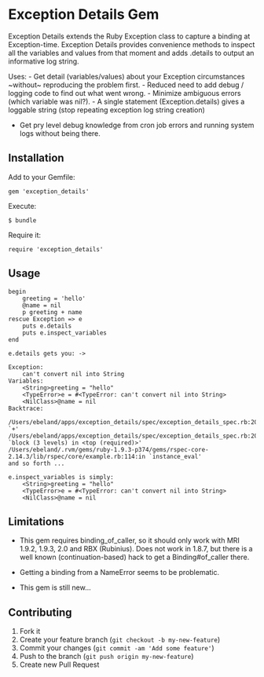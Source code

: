 # Exception Details Gem

Exception Details extends the Ruby Exception class to capture a binding
at Exception-time. Exception Details provides convenience methods to inspect all the
variables and values from that moment and adds .details to output an informative log string.

Uses:
	- Get detail (variables/values) about your Exception circumstances ~without~ reproducing the problem first.
	- Reduced need to add debug / logging code to find out what went wrong.
	- Minimize ambiguous errors (which variable was nil?).
	- A single statement (Exception.details) gives a loggable string (stop repeating exception log string creation)
  - Get pry level debug knowledge from cron job errors and running system logs without being there.


## Installation

Add to your Gemfile:

    gem 'exception_details'

Execute:

    $ bundle

Require it:

	require 'exception_details'

## Usage

	begin
		greeting = 'hello'
		@name = nil
		p greeting + name
	rescue Exception => e
		puts e.details
		puts e.inspect_variables
	end

	e.details gets you: ->

	Exception:
		can't convert nil into String
	Variables:
		<String>greeting = "hello"
		<TypeError>e = #<TypeError: can't convert nil into String>
		<NilClass>@name = nil
	Backtrace:
		/Users/ebeland/apps/exception_details/spec/exception_details_spec.rb:20:in `+'
	/Users/ebeland/apps/exception_details/spec/exception_details_spec.rb:20:in `block (3 levels) in <top (required)>'
	/Users/ebeland/.rvm/gems/ruby-1.9.3-p374/gems/rspec-core-2.14.3/lib/rspec/core/example.rb:114:in `instance_eval'
	and so forth ...

	e.inspect_variables is simply:
		<String>greeting = "hello"
		<TypeError>e = #<TypeError: can't convert nil into String>
		<NilClass>@name = nil


## Limitations
- This gem requires binding_of_caller, so it should only work with MRI 1.9.2, 1.9.3, 2.0
and RBX (Rubinius). Does not work in 1.8.7, but there is a well known (continuation-based)
hack to get a Binding#of_caller there.

- Getting a binding from a NameError seems to be problematic.

- This gem is still new...

## Contributing

1. Fork it
2. Create your feature branch (`git checkout -b my-new-feature`)
3. Commit your changes (`git commit -am 'Add some feature'`)
4. Push to the branch (`git push origin my-new-feature`)
5. Create new Pull Request
